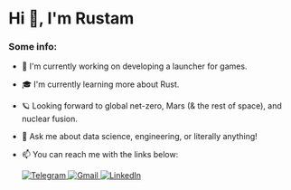 <h1 align="left">Hi 👋, I'm Rustam</h1>

### Some info:

-   🔭 I'm currently working on developing a launcher for games.
-   🎓 I'm currently learning more about Rust.
-   🪐 Looking forward to global net-zero, Mars (& the rest of space), and nuclear fusion.
-   💬 Ask me about data science, engineering, or literally anything!
-   📫 You can reach me with the links below:

    <p>
        <a href="https://t.me/rustam_abrahamyan">
            <img alt="Telegram" src="https://img.shields.io/badge/-Telegram-2CA5E0?style=flat&logo=telegram&logoColor=white">
        </a>
        <a href="mailto:rustam.wd@gmail.com">
            <img alt="Gmail" src="https://img.shields.io/badge/-Gmail-D14836?style=flat&logo=gmail&logoColor=white">
        </a>
        <a href="https://www.linkedin.com/in/rustam-abrahamyan/">
            <img alt="LinkedIn" src="https://img.shields.io/badge/-LinkedIn-0077B5?style=flat&logo=linkedin&logoColor=white">
        </a>
    </p>
